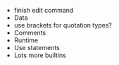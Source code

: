- finish edit command
- Data
- use brackets for quotation types?
- Comments
- Runtime
- Use statements
- Lots more builtins